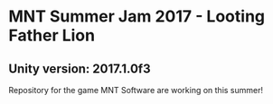 # MNT Summer Jam 2017 - Looting Father Lion
## Unity version: 2017.1.0f3

Repository for the game MNT Software are working on this summer!
